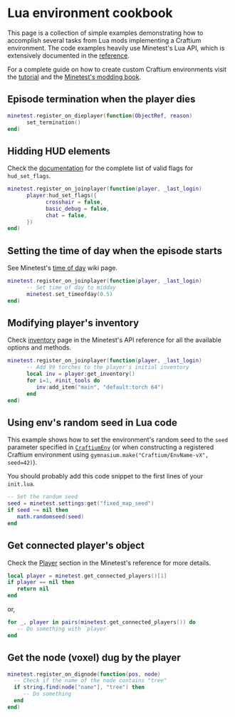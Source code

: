 # Lua environment cookbook

This page is a collection of simple examples demonstrating how to accomplish several tasks from Lua mods implementing a Craftium environment. The code examples heavily use Minetest's Lua API, which is extensively documented in the [reference](https://api.minetest.net/).

For a complete guide on how to create custom Craftium environments visit the [tutorial](./creating-envs.md) and the [Minetest's modding book](https://rubenwardy.com/minetest_modding_book/en/basics/getting_started.html).

## Episode termination when the player dies

```lua
minetest.register_on_dieplayer(function(ObjectRef, reason)
      set_termination()
end)
```

## Hidding HUD elements

Check the [documentation](https://api.minetest.net/class-reference/#player-only-no-op-for-other-objects) for the complete list of valid flags for `hud_set_flags`.

```lua
minetest.register_on_joinplayer(function(player, _last_login)
      player:hud_set_flags({
            crosshair = false,
            basic_debug = false,
            chat = false,
      })
end)
```

## Setting the time of day when the episode starts

See Minetest's [time of day](https://wiki.minetest.net/Time_of_day) wiki page.

```lua
minetest.register_on_joinplayer(function(player, _last_login)
      -- Set time of day to midday
      minetest.set_timeofday(0.5)
end)
```

## Modifying player's inventory

Check [inventory](https://api.minetest.net/inventory/) page in the Minetest's API reference for all the available options and methods.

```lua
minetest.register_on_joinplayer(function(player, _last_login)
      -- Add 99 torches to the player's initial inventory
      local inv = player:get_inventory()
      for i=1, #init_tools do
         inv:add_item("main", "default:torch 64")
      end
end)
```

## Using env's random seed in Lua code

This example shows how to set the environment's random seed to the `seed` parameter specified in [`CraftiumEnv`](./reference.md) (or when constructing a registered Craftium environment using `gymnasium.make("Craftium/EnvName-vX", seed=42)`).

You should probably add this code snippet to the first lines of your `init.lua`.

```lua
-- Set the random seed
seed = minetest.settings:get("fixed_map_seed")
if seed ~= nil then
   math.randomseed(seed)
end
```


## Get connected player's object

Check the [Player](https://api.minetest.net/class-reference/#player-only-no-op-for-other-objects) section in the Minetest's reference for more details.

```lua
local player = minetest.get_connected_players()[1]
if player == nil then
   return nil
end
```

or,

```lua
for _, player in pairs(minetest.get_connected_players()) do
   -- Do something with `player`
end
```

## Get the node (voxel) dug by the player

```lua
minetest.register_on_dignode(function(pos, node)
  -- Check if the name of the node contains "tree"
  if string.find(node["name"], "tree") then
     -- Do something
  end
end)
```

